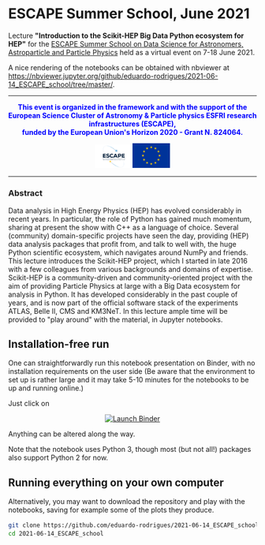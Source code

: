 # ESCAPE Summer School, June 2021

Lecture **"Introduction to the Scikit-HEP Big Data Python ecosystem for HEP"** for the
[ESCAPE Summer School on Data Science for Astronomers, Astroparticle and Particle Physics](https://indico.in2p3.fr/event/20306/)
held as a virtual event on 7-18 June 2021.

A nice rendering of the notebooks can be obtained with nbviewer at
https://nbviewer.jupyter.org/github/eduardo-rodrigues/2021-06-14_ESCAPE_school/tree/master/.

---

<center>
<b><span style="color:blue">
This event is organized in the framework and with the support of the European Science Cluster of Astronomy &amp; Particle physics
ESFRI research infrastructures (ESCAPE),<br>funded by the European Union's Horizon 2020 - Grant N. 824064.</span></b>

<img src="images/logo_Escape.png" width="15%"><img src="images/logo_flag-of-europe.webp" width="15%">
</center>

---

### Abstract

Data analysis in High Energy Physics (HEP) has evolved considerably in recent years. In particular, the role of Python has gained
much momentum, sharing at present the show with C++ as a language of choice.
Several (community) domain-specific projects have seen the day, providing (HEP) data analysis packages that profit from, and talk to well with,
the huge Python scientific ecosystem, which navigates around NumPy and friends.
This lecture introduces the Scikit-HEP project, which I started in late 2016 with a few colleagues from various backgrounds
and domains of expertise.
Scikit-HEP is a community-driven and community-oriented project with the aim of providing Particle Physics at large
with a Big Data ecosystem for analysis in Python. It has developed considerably in the past couple of years,
and is now part of the official software stack of the experiments ATLAS, Belle II, CMS and KM3NeT.
In this lecture ample time will be provided to "play around" with the material, in Jupyter notebooks.


## Installation-free run

One can straightforwardly run this notebook presentation on Binder,
with no installation requirements on the user side
(Be aware that the environment to set up is rather large and it may take 5-10 minutes
for the notebooks to be up and running online.)

Just click on

<p align="center">
  <a href="https://mybinder.org/v2/gh/eduardo-rodrigues/2021-06-14_ESCAPE_school/master/?urlpath=lab">
    <img src="https://mybinder.org/badge_logo.svg" alt="Launch Binder" height="30">
  </a>
</p>

Anything can be altered along the way.

Note that the notebook uses Python 3, though most (but not all!) packages also support Python 2 for now.


## Running everything on your own computer

Alternatively, you may want to download the repository and play with the notebooks,
saving for example some of the plots they produce.


```bash
git clone https://github.com/eduardo-rodrigues/2021-06-14_ESCAPE_school.git
cd 2021-06-14_ESCAPE_school
```
